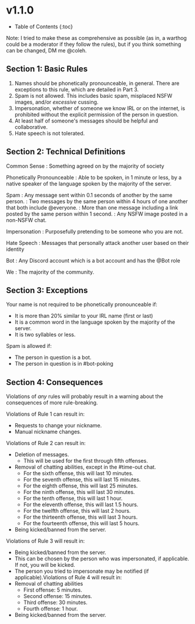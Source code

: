 <meta name="description" content="Cole's overcomplicated rules. The first rule set that we have record of." />

# v1.1.0

* Table of Contents
{:toc}

Note: I tried to make these as comprehensive as possible (as in, a warthog could be a moderator if they follow the rules), but if you think something can be changed, DM me @coleh.

## Section 1: Basic Rules

1.  Names should be phonetically pronounceable, in general. There are exceptions to this rule, which are detailed in Part 3.
2.  Spam is not allowed. This includes basic spam, misplaced NSFW images, and/or _excessive_ cussing.
3.  Impersonation, whether of someone we know IRL or on the internet, is prohibited without the explicit permission of the person in question.
4.  At least half of someone's messages should be helpful and collaborative.
5.  Hate speech is not tolerated.

## Section 2: Technical Definitions

Common Sense
: Something agreed on by the majority of society

Phonetically Pronounceable
: Able to be spoken, in 1 minute or less, by a native speaker of the language spoken by the majority of the server.

Spam
: Any message sent within 0.1 seconds of another by the same person.
: Two messages by the same person within 4 hours of one another that both include @everyone.
: More than one message including a link posted by the same person within 1 second.
: Any NSFW image posted in a non-NSFW chat.

Impersonation
: Purposefully pretending to be someone who you are not.

Hate Speech
: Messages that personally attack another user based on their identity

Bot
: Any Discord account which is a bot account and has the @Bot role

We
: The majority of the community.

## Section 3: Exceptions

Your name is not required to be phonetically pronounceable if:

*   It is more than 20% similar to your IRL name (first or last)
*   It is a common word in the language spoken by the majority of the server.
*   It is two syllables or less.

Spam is allowed if:

*   The person in question is a bot.
*   The person in question is in #bot-poking

## Section 4: Consequences

Violations of _any_ rules will probably result in a warning about the consequences of more rule-breaking.

Violations of Rule 1 can result in:

*   Requests to change your nickname.
*   Manual nickname changes.

Violations of Rule 2 can result in:

*   Deletion of messages.
    *   This will be used for the first through fifth offenses.
*   Removal of chatting abilities, except in the #time-out chat.
    *   For the sixth offense, this will last 10 minutes.
    *   For the seventh offense, this will last 15 minutes.
    *   For the eighth offense, this will last 25 minutes.
    *   For the ninth offense, this will last 30 minutes.
    *   For the tenth offense, this will last 1 hour.
    *   For the eleventh offense, this will last 1.5 hours.
    *   For the twelfth offense, this will last 2 hours.
    *   For the thirteenth offense, this will last 3 hours.
    *   For the fourteenth offense, this will last 5 hours.
*   Being kicked/banned from the server.

Violations of Rule 3 will result in:

*   Being kicked/banned from the server.
*   This can be chosen by the person who was impersonated, if applicable. If not, you will be kicked.
*   The person you tried to impersonate may be notified (if applicable).Violations of Rule 4 will result in:
*   Removal of chatting abilities
    *   First offense: 5 minutes.
    *   Second offense: 15 minutes.
    *   Third offense: 30 minutes.
    *   Fourth offense: 1 hour.
*   Being kicked/banned from the server.
